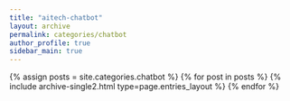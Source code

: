```yaml
---
title: "aitech-chatbot"
layout: archive
permalink: categories/chatbot
author_profile: true
sidebar_main: true
---
```



{% assign posts = site.categories.chatbot %}
{% for post in posts %} {% include archive-single2.html type=page.entries_layout %} {% endfor %}